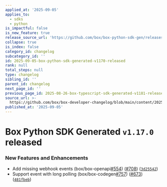 ```yaml
---
applied_at: '2025-09-05'
applies_to:
  - sdks
  - python
is_impactful: false
is_new_feature: true
release_source_url: 'https://github.com/box/box-python-sdk-gen/releases/tag/v1.17.0'
collapse: true
is_index: false
category_id: changelog
subcategory_id: ''
id: 2025-09-05-box-python-sdk-generated-v1170-released
rank: null
total_steps: null
type: changelog
sibling_id: ''
parent_id: changelog
next_page_id: ''
previous_page_id: 2025-08-26-box-typescript-sdk-generated-v1181-released
source_url: >-
  https://github.com/box/box-developer-changelog/blob/main/content/2025/09-05-box-python-sdk-generated-v1170-released.md
published_at: '2025-09-05'
---
```

# Box Python SDK Generated `v1.17.0` released

### New Features and Enhancements

* Add missing webhook events (box/box-openapi[#554][1]) ([#708][2]) ([`3d25542`][3])
* Support event with long polling (box/box-codegen[#757][4]) ([#673][5]) ([`481fbeb`][6])

[1]: https://github.com/box/box-python-sdk-gen/issues/554

[2]: https://github.com/box/box-python-sdk-gen/issues/708

[3]: https://github.com/box/box-python-sdk-gen/commit/3d2554239b0bede7a3158cf88913592643c3e22b

[4]: https://github.com/box/box-python-sdk-gen/issues/757

[5]: https://github.com/box/box-python-sdk-gen/issues/673

[6]: https://github.com/box/box-python-sdk-gen/commit/481fbeb1412ecc137c0090dd4b37fe9ad75db6b0